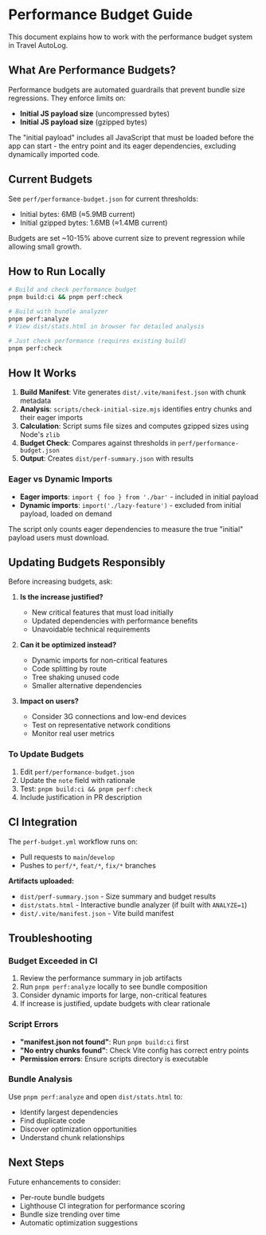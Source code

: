 # Performance Budget Guide

This document explains how to work with the performance budget system in Travel AutoLog.

## What Are Performance Budgets?

Performance budgets are automated guardrails that prevent bundle size regressions. They enforce limits on:

- **Initial JS payload size** (uncompressed bytes)
- **Initial JS payload size** (gzipped bytes)

The "initial payload" includes all JavaScript that must be loaded before the app can start - the entry point and its eager dependencies, excluding dynamically imported code.

## Current Budgets

See `perf/performance-budget.json` for current thresholds:

- Initial bytes: 6MB (≈5.9MB current)
- Initial gzipped bytes: 1.6MB (≈1.4MB current)

Budgets are set ~10-15% above current size to prevent regression while allowing small growth.

## How to Run Locally

```bash
# Build and check performance budget
pnpm build:ci && pnpm perf:check

# Build with bundle analyzer
pnpm perf:analyze
# View dist/stats.html in browser for detailed analysis

# Just check performance (requires existing build)
pnpm perf:check
```

## How It Works

1. **Build Manifest**: Vite generates `dist/.vite/manifest.json` with chunk metadata
2. **Analysis**: `scripts/check-initial-size.mjs` identifies entry chunks and their eager imports
3. **Calculation**: Script sums file sizes and computes gzipped sizes using Node's `zlib`
4. **Budget Check**: Compares against thresholds in `perf/performance-budget.json`
5. **Output**: Creates `dist/perf-summary.json` with results

### Eager vs Dynamic Imports

- **Eager imports**: `import { foo } from './bar'` - included in initial payload
- **Dynamic imports**: `import('./lazy-feature')` - excluded from initial payload, loaded on demand

The script only counts eager dependencies to measure the true "initial" payload users must download.

## Updating Budgets Responsibly

Before increasing budgets, ask:

1. **Is the increase justified?**
   - New critical features that must load initially
   - Updated dependencies with performance benefits
   - Unavoidable technical requirements

2. **Can it be optimized instead?**
   - Dynamic imports for non-critical features
   - Code splitting by route
   - Tree shaking unused code
   - Smaller alternative dependencies

3. **Impact on users?**
   - Consider 3G connections and low-end devices
   - Test on representative network conditions
   - Monitor real user metrics

### To Update Budgets

1. Edit `perf/performance-budget.json`
2. Update the `note` field with rationale
3. Test: `pnpm build:ci && pnpm perf:check`
4. Include justification in PR description

## CI Integration

The `perf-budget.yml` workflow runs on:
- Pull requests to `main`/`develop`
- Pushes to `perf/*`, `feat/*`, `fix/*` branches

**Artifacts uploaded:**
- `dist/perf-summary.json` - Size summary and budget results
- `dist/stats.html` - Interactive bundle analyzer (if built with `ANALYZE=1`)
- `dist/.vite/manifest.json` - Vite build manifest

## Troubleshooting

### Budget Exceeded in CI

1. Review the performance summary in job artifacts
2. Run `pnpm perf:analyze` locally to see bundle composition
3. Consider dynamic imports for large, non-critical features
4. If increase is justified, update budgets with clear rationale

### Script Errors

- **"manifest.json not found"**: Run `pnpm build:ci` first
- **"No entry chunks found"**: Check Vite config has correct entry points
- **Permission errors**: Ensure scripts directory is executable

### Bundle Analysis

Use `pnpm perf:analyze` and open `dist/stats.html` to:
- Identify largest dependencies
- Find duplicate code
- Discover optimization opportunities
- Understand chunk relationships

## Next Steps

Future enhancements to consider:
- Per-route bundle budgets
- Lighthouse CI integration for performance scoring
- Bundle size trending over time
- Automatic optimization suggestions